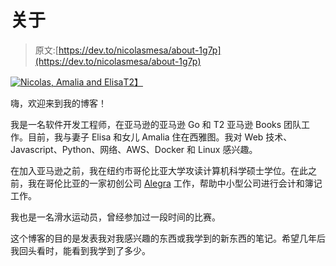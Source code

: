 # 关于

> 原文:[https://dev.to/nicolasmesa/about-1g7p](https://dev.to/nicolasmesa/about-1g7p)

[![Nicolas, Amalia and Elisa](../Images/01bd39106a6e543085b9ccf3ae88d896.png)T2】](https://res.cloudinary.com/practicaldev/image/fetch/s--fPqgfUka--/c_limit%2Cf_auto%2Cfl_progressive%2Cq_auto%2Cw_880/https://blog.nicolasmesa.co/about/nicolas_amalia_elisa.jpg)

嗨，欢迎来到我的博客！

我是一名软件开发工程师，在亚马逊的亚马逊 Go 和 T2 亚马逊 Books 团队工作。目前，我与妻子 Elisa 和女儿 Amalia 住在西雅图。我对 Web 技术、Javascript、Python、网络、AWS、Docker 和 Linux 感兴趣。

在加入亚马逊之前，我在纽约市哥伦比亚大学攻读计算机科学硕士学位。在此之前，我在哥伦比亚的一家初创公司 [Alegra](https://alegra.com) 工作，帮助中小型公司进行会计和簿记工作。

我也是一名滑水运动员，曾经参加过一段时间的比赛。

这个博客的目的是发表我对我感兴趣的东西或我学到的新东西的笔记。希望几年后我回头看时，能看到我学到了多少。